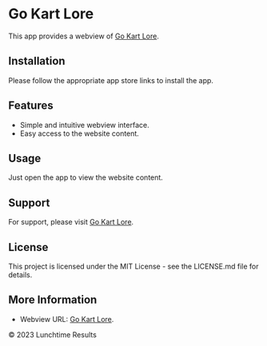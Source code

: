 # Go Kart Lore

This app provides a webview of [Go Kart Lore](https://gokartlore.com/).

## Installation

Please follow the appropriate app store links to install the app.

## Features

- Simple and intuitive webview interface.  
- Easy access to the website content.

## Usage

Just open the app to view the website content.

## Support

For support, please visit [Go Kart Lore](https://gokartlore.com/).

## License

This project is licensed under the MIT License - see the LICENSE.md file for details.

## More Information
- Webview URL: [Go Kart Lore](https://gokartlore.com/).

© 2023 Lunchtime Results
